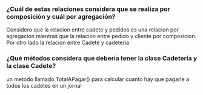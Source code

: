 ### ¿Cuál de estas relaciones considera que se realiza por composición y cuál por agregación?

Considero que la relacion entre cadete y pedidos es una relacion por agregacion mientras que la relacion entre pedido y cliente por composicion. Por otro lado la relacion entre Cadete y cadeteria

### ¿Qué métodos considera que debería tener la clase Cadetería y la clase Cadete?

un metodo llamado TotalAPagar() para calcular cuanto hay que pagarle a todos los cadetes en un jornal

